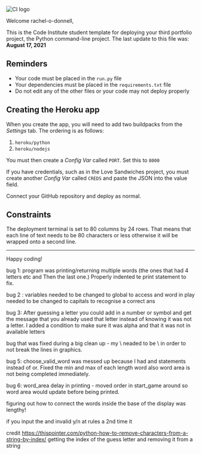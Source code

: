 ![CI logo](https://codeinstitute.s3.amazonaws.com/fullstack/ci_logo_small.png)

Welcome rachel-o-donnell,

This is the Code Institute student template for deploying your third portfolio project, the Python command-line project. The last update to this file was: **August 17, 2021**

## Reminders

* Your code must be placed in the `run.py` file
* Your dependencies must be placed in the `requirements.txt` file
* Do not edit any of the other files or your code may not deploy properly

## Creating the Heroku app

When you create the app, you will need to add two buildpacks from the _Settings_ tab. The ordering is as follows:

1. `heroku/python`
2. `heroku/nodejs`

You must then create a _Config Var_ called `PORT`. Set this to `8000`

If you have credentials, such as in the Love Sandwiches project, you must create another _Config Var_ called `CREDS` and paste the JSON into the value field.

Connect your GitHub repository and deploy as normal.

## Constraints

The deployment terminal is set to 80 columns by 24 rows. That means that each line of text needs to be 80 characters or less otherwise it will be wrapped onto a second line.

-----
Happy coding!

bug 1:
program was printing/returning multiple words (the ones that had 4 letters etc and Then the last one.) Properly indented te print statement to fix. 

bug 2 : variables needed to be changed to global to access and word in play needed to be changed to capitals to recognise a correct ans


bug 3: After guessing a letter you could add in a number or symbol and get the message that you already used that letter instead of knowing it was not a letter. 
I added a condition to make sure it was alpha and that it was not in available letters

bug that was fixed during a big clean up - my \ neaded to be \\ in order to not break the lines in graphics.

bug 5: 
choose_valid_word was messed up because I had and statements instead of or. Fixed the min and max of each length word also
word area is not being completed immediately.

bug 6: word_area delay in printing - moved order in start_game around so word area would update before being printed.


figuring out how to connect the words inside the base of the display was lengthy!

if you input the and invalid y/n at rules a 2nd time it 


credit
https://thispointer.com/python-how-to-remove-characters-from-a-string-by-index/ getting the index of the guess letter and removing it from a string
